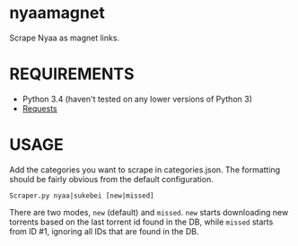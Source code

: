 nyaamagnet
==========

Scrape Nyaa as magnet links.

# REQUIREMENTS
- Python 3.4 (haven't tested on any lower versions of Python 3)
- [Requests](http://docs.python-requests.org/en/latest/)

# USAGE
Add the categories you want to scrape in categories.json. The formatting should be fairly obvious from the default configuration.

	Scraper.py nyaa|sukebei [new|missed]

There are two modes, `new` (default) and `missed`. `new` starts downloading new torrents based on the last torrent id found in the DB, while `missed` starts from ID #1, ignoring all IDs that are found in the DB.
